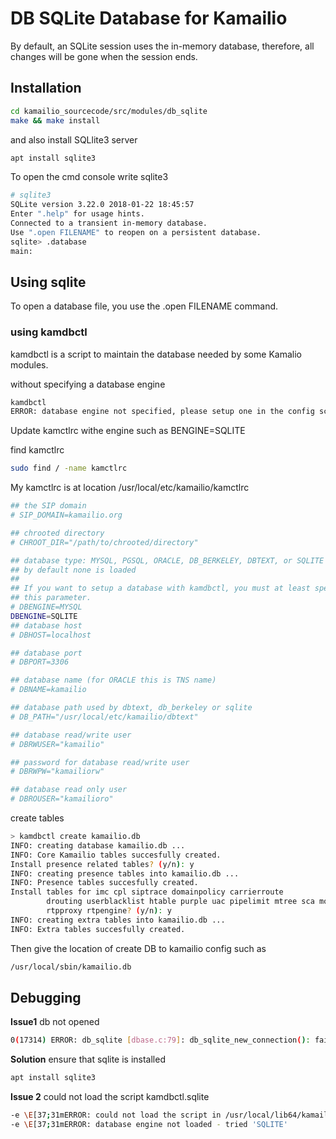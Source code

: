 # DB SQLite Database for Kamailio 

By default, an SQLite session uses the in-memory database, therefore, all changes will be gone when the session ends.


## Installation 
```bash
cd kamailio_sourcecode/src/modules/db_sqlite
make && make install 
```

and also install SQLlite3 server 
```bash
apt install sqlite3
```

To open the cmd console write sqlite3
```bash
# sqlite3
SQLite version 3.22.0 2018-01-22 18:45:57
Enter ".help" for usage hints.
Connected to a transient in-memory database.
Use ".open FILENAME" to reopen on a persistent database.
sqlite> .database
main: 
```

## Using sqlite 

To open a database file, you use the .open FILENAME command. 


### using kamdbctl 

kamdbctl is a script to maintain the database needed by some Kamalio modules.

without specifying a database engine 
```bash
kamdbctl
ERROR: database engine not specified, please setup one in the config script
```

Update kamctlrc withe engine such as BENGINE=SQLITE

find kamctlrc
```bash
sudo find / -name kamctlrc
```

My kamctlrc is at location /usr/local/etc/kamailio/kamctlrc
```bash
## the SIP domain
# SIP_DOMAIN=kamailio.org

## chrooted directory
# CHROOT_DIR="/path/to/chrooted/directory"

## database type: MYSQL, PGSQL, ORACLE, DB_BERKELEY, DBTEXT, or SQLITE
## by default none is loaded
##
## If you want to setup a database with kamdbctl, you must at least specify
## this parameter.
# DBENGINE=MYSQL
DBENGINE=SQLITE
## database host
# DBHOST=localhost

## database port
# DBPORT=3306

## database name (for ORACLE this is TNS name)
# DBNAME=kamailio

## database path used by dbtext, db_berkeley or sqlite
# DB_PATH="/usr/local/etc/kamailio/dbtext"

## database read/write user
# DBRWUSER="kamailio"

## password for database read/write user
# DBRWPW="kamailiorw"

## database read only user
# DBROUSER="kamailioro"

```

create tables
```bash
> kamdbctl create kamailio.db
INFO: creating database kamailio.db ...
INFO: Core Kamailio tables succesfully created.
Install presence related tables? (y/n): y
INFO: creating presence tables into kamailio.db ...
INFO: Presence tables succesfully created.
Install tables for imc cpl siptrace domainpolicy carrierroute
		drouting userblacklist htable purple uac pipelimit mtree sca mohqueue
		rtpproxy rtpengine? (y/n): y
INFO: creating extra tables into kamailio.db ...
INFO: Extra tables succesfully created.

```
Then give the location of create DB to kamailio config such as 
```bash
/usr/local/sbin/kamailio.db
```

## Debugging 

**Issue1** db not opened 
```bash
0(17314) ERROR: db_sqlite [dbase.c:79]: db_sqlite_new_connection(): failed to open sqlite database '/etc/kamailio/kamailio.db'
```
**Solution** ensure that sqlite is installed 
```bash
apt install sqlite3
```

**Issue 2** could not load the script kamdbctl.sqlite
```bash
-e \E[37;31mERROR: could not load the script in /usr/local/lib64/kamailio//kamctl/kamdbctl.sqlite for database engine SQLITE
-e \E[37;31mERROR: database engine not loaded - tried 'SQLITE'
```